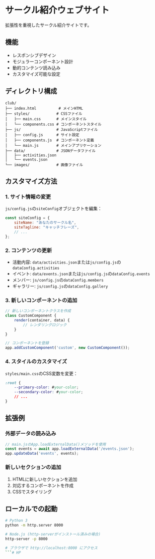 # サークル紹介ウェブサイト

拡張性を重視したサークル紹介サイトです。

## 機能

- レスポンシブデザイン
- モジュラーコンポーネント設計
- 動的コンテンツ読み込み
- カスタマイズ可能な設定

## ディレクトリ構成

```
club/
├── index.html          # メインHTML
├── styles/            # CSSファイル
│   ├── main.css       # メインスタイル
│   └── components.css # コンポーネントスタイル
├── js/                # JavaScriptファイル
│   ├── config.js      # サイト設定
│   ├── components.js  # コンポーネント定義
│   └── main.js        # メインアプリケーション
├── data/              # JSONデータファイル
│   ├── activities.json
│   └── events.json
└── images/            # 画像ファイル
```

## カスタマイズ方法

### 1. サイト情報の変更
`js/config.js`の`siteConfig`オブジェクトを編集：

```javascript
const siteConfig = {
    siteName: "あなたのサークル名",
    siteTagline: "キャッチフレーズ",
    // ...
};
```

### 2. コンテンツの更新
- 活動内容: `data/activities.json`または`js/config.js`の`dataConfig.activities`
- イベント: `data/events.json`または`js/config.js`の`dataConfig.events`
- メンバー: `js/config.js`の`dataConfig.members`
- ギャラリー: `js/config.js`の`dataConfig.gallery`

### 3. 新しいコンポーネントの追加

```javascript
// 新しいコンポーネントクラスを作成
class CustomComponent {
    render(container, data) {
        // レンダリングロジック
    }
}

// コンポーネントを登録
app.addCustomComponent('custom', new CustomComponent());
```

### 4. スタイルのカスタマイズ
`styles/main.css`のCSS変数を変更：

```css
:root {
    --primary-color: #your-color;
    --secondary-color: #your-color;
    // ...
}
```

## 拡張例

### 外部データの読み込み
```javascript
// main.jsのApp.loadExternalData()メソッドを使用
const events = await app.loadExternalData('/events.json');
app.updateData('events', events);
```

### 新しいセクションの追加
1. HTMLに新しいセクションを追加
2. 対応するコンポーネントを作成
3. CSSでスタイリング

## ローカルでの起動

```bash
# Python 3
python -m http.server 8000

# Node.js (http-serverがインストール済みの場合)
http-server -p 8000

# ブラウザで http://localhost:8000 にアクセス
```# HP
